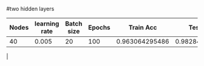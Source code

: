 #two hidden layers

| Nodes | learning rate | Batch size | Epochs | Train Acc      | Test Acc       |
| ----- | ------------- | ---------- | ------ | -------------- |--------------- |
| 40    | 0.005         | 20         | 100    | 0.963064295486 | 0.982843136086 |    
| 


